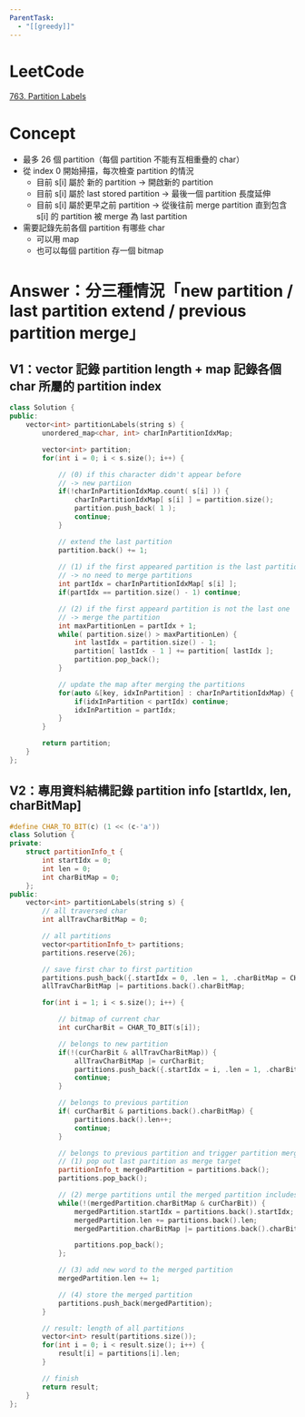 ```yaml
---
ParentTask:
  - "[[greedy]]"
---
```


# LeetCode
[763. Partition Labels](https://leetcode.com/problems/partition-labels/)

# Concept
- 最多 26 個 partition（每個 partition 不能有互相重疊的 char）
- 從 index 0 開始掃描，每次檢查 partition 的情況
	- 目前 s[i] 屬於 新的 partition -> 開啟新的 partition
	- 目前 s[i] 屬於 last stored partition -> 最後一個 partition 長度延伸
	- 目前 s[i] 屬於更早之前 partition -> 從後往前 merge partition 直到包含 s[i] 的 partition 被 merge 為 last partition
- 需要記錄先前各個 partition 有哪些 char
	- 可以用 map
	- 也可以每個 partition 存一個 bitmap

# Answer：分三種情況「new partition / last partition extend / previous partition merge」
## V1：vector 記錄 partition length + map 記錄各個 char 所屬的 partition index
```Cpp
class Solution {
public:
    vector<int> partitionLabels(string s) {
        unordered_map<char, int> charInPartitionIdxMap;

        vector<int> partition;
        for(int i = 0; i < s.size(); i++) {

            // (0) if this character didn't appear before
            // -> new partiion
            if(!charInPartitionIdxMap.count( s[i] )) {
                charInPartitionIdxMap[ s[i] ] = partition.size();
                partition.push_back( 1 );
                continue;
            }

            // extend the last partition
            partition.back() += 1;
            
            // (1) if the first appeared partition is the last partition
            // -> no need to merge partitions
            int partIdx = charInPartitionIdxMap[ s[i] ];
            if(partIdx == partition.size() - 1) continue;

            // (2) if the first appeard partition is not the last one
            // -> merge the partition
            int maxPartitionLen = partIdx + 1;
            while( partition.size() > maxPartitionLen) {
                int lastIdx = partition.size() - 1;
                partition[ lastIdx - 1 ] += partition[ lastIdx ];
                partition.pop_back();
            }

            // update the map after merging the partitions
            for(auto &[key, idxInPartition] : charInPartitionIdxMap) {
                if(idxInPartition < partIdx) continue;
                idxInPartition = partIdx;
            }
        }

        return partition;
    }
};
``` 

## V2：專用資料結構記錄 partition info \[startIdx, len, charBitMap\]
```Cpp
#define CHAR_TO_BIT(c) (1 << (c-'a'))
class Solution {
private:
    struct partitionInfo_t {
        int startIdx = 0;
        int len = 0;
        int charBitMap = 0;
    };
public:
    vector<int> partitionLabels(string s) {
        // all traversed char
        int allTravCharBitMap = 0;

        // all partitions
        vector<partitionInfo_t> partitions;
        partitions.reserve(26);

        // save first char to first partition
        partitions.push_back({.startIdx = 0, .len = 1, .charBitMap = CHAR_TO_BIT(s[0])});
        allTravCharBitMap |= partitions.back().charBitMap;

        for(int i = 1; i < s.size(); i++) {

            // bitmap of current char
            int curCharBit = CHAR_TO_BIT(s[i]);

            // belongs to new partition
            if(!(curCharBit & allTravCharBitMap)) {
                allTravCharBitMap |= curCharBit;
                partitions.push_back({.startIdx = i, .len = 1, .charBitMap = curCharBit});
                continue;
            }

            // belongs to previous partition
            if( curCharBit & partitions.back().charBitMap) {
                partitions.back().len++;
                continue;
            }

            // belongs to previous partition and trigger partition merge
            // (1) pop out last partition as merge target
            partitionInfo_t mergedPartition = partitions.back();
            partitions.pop_back();

            // (2) merge partitions until the merged partition includes the current bit
            while(!(mergedPartition.charBitMap & curCharBit)) {
                mergedPartition.startIdx = partitions.back().startIdx;
                mergedPartition.len += partitions.back().len;
                mergedPartition.charBitMap |= partitions.back().charBitMap;

                partitions.pop_back();
            };

            // (3) add new word to the merged partition
            mergedPartition.len += 1;

            // (4) store the merged partition
            partitions.push_back(mergedPartition);
        }

        // result: length of all partitions
        vector<int> result(partitions.size());
        for(int i = 0; i < result.size(); i++) {
            result[i] = partitions[i].len;
        }

        // finish
        return result;
    }
};
```